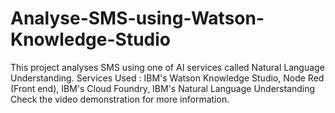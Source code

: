 # Analyse-SMS-using-Watson-Knowledge-Studio
This project analyses SMS using one of AI services called Natural Language Understanding.
Services Used : IBM's Watson Knowledge Studio, Node Red (Front end), IBM's Cloud Foundry, IBM's Natural Language Understanding
Check the video demonstration for more information.
